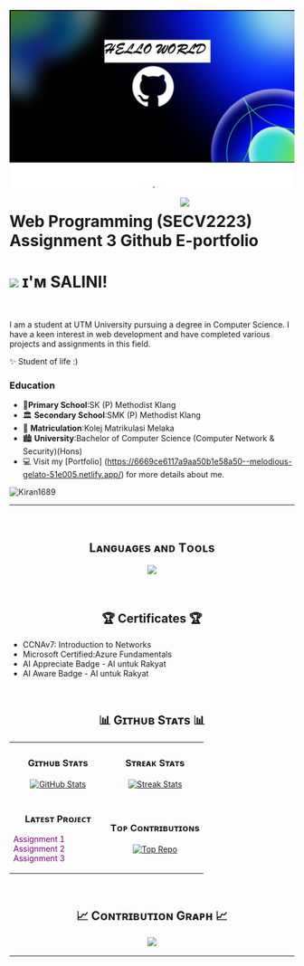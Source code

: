 <!--Banner-->
![Salini Banner Image](https://github.com/Salini1/WP-E-portfolio/blob/72538f5c1175f102d9374dfe94209baeddc9b4c9/Github%20banner.png)

<!--Night Owl image-->
<div>
  <img align="right" width="40%" src="https://owlbertsio-resized.s3.amazonaws.com/Popper.psd.full.png">
</div>

<!--Header Name-->
# Web Programming (SECV2223) Assignment 3 Github E-portfolio
# <img src="https://emojis.slackmojis.com/emojis/images/1531849430/4246/blob-sunglasses.gif?1531849430" width="30"/> ɪ'ᴍ SALINI! 

<br /> 

<!--Start Intro-->               
<p align="left">I am a student at UTM University pursuing a degree in Computer Science. I have a keen interest in web development and have completed various projects and assignments in this field.</p>



 ✨ Student of life :)
 ### Education
 - 🌱**Primary School**:SK (P) Methodist Klang
 - 🏛 **Secondary School**:SMK (P) Methodist Klang
 - 🏢 **Matriculation**:Kolej Matrikulasi Melaka
-  🏙 **University**:Bachelor of Computer Science (Computer Network & Security)(Hons)
- 💻 Visit my [Portfolio] (https://6669ce6117a9aa50b1e58a50--melodious-gelato-51e005.netlify.app/) for more details about me.
<!--End Intro-->

<!--Profile Count Badge-->
<p align="left">
  <img src="https://komarev.com/ghpvc/?username=Kiran1689&label=Profile%20views&color=770677&style=for-the-badge&logo=star" alt="Kiran1689" style="padding-right:20px;" />
</p>

---
<br />


<!--Languages and Tools Section-->       
<h2 align="center">Lᴀɴɢᴜᴀɢᴇs ᴀɴᴅ Tᴏᴏʟs</h2> 
<p align="center">
<img width="500px"  src="https://skillicons.dev/icons?i=py,java,js,html,css,react,nodejs,express,django,md,solidity,postgres,mongo,git,vscode,docker,aws,postman,supabase,linux&perline=10"  />
</p>
<br />


<!--Trophies Section-->   
<h2 align="center">🏆 Certificates 🏆</h2>

 - CCNAv7: Introduction to Networks
 - Microsoft Certified:Azure Fundamentals
 - AI Appreciate Badge - AI untuk Rakyat
 - AI Aware Badge - AI untuk Rakyat


<br />

<!--Github stats Table--> 
<h2 align="center">📊 Gɪᴛʜᴜʙ Sᴛᴀᴛs 📊</h2>

<table width="100%">
  <tr>
    <td width="50%">
      <h3 align="center"><strong>Gɪᴛʜᴜʙ Sᴛᴀᴛs</strong></h3>
      <p align="center">
        <a href="https://github.com/Kiran1689">
          <img align="center" src="https://github-readme-stats.vercel.app/api?username=Salini1&count_private=true&show_icons=true&theme=nightowl&bg_color=0,000000,441350&title_color=c56a90&text_color=ffffff&rank_icon=github&hide=prs,issues,contribs&show=reviews,prs_merged,prs_merged_percentage" alt="GitHub Stats" />
        </a>
      </p>
    </td>
    <td width="50%">
      <h3 align="center"><strong>Sᴛʀᴇᴀᴋ Sᴛᴀᴛs</strong></h3>
      <p align="center">
        <a href="https://github.com/Kiran1689">
          <img align="center" src="https://streak-stats.demolab.com?user=Salini1&theme=nightowl&background=0,000000,441350&fire=ffeb95&ring=ffeb95&sideNums=ffffff&sideLabels=ffffff&dates=c56a90&currStreakNum=ffffff" alt="Streak Stats" />
        </a>
      </p>
    </td>
  </tr>
  <tr>
    <td width="50%">
      <h3 align="center"><strong>Lᴀᴛᴇsᴛ Pʀᴏᴊᴇᴄᴛ</strong></h3>
     <p align="center">
    <ul style="list-style: none; padding: 0;">
        <li>
            <a href="https://github.com/Salini1/WP-E-portfolio/blob/72538f5c1175f102d9374dfe94209baeddc9b4c9/My-Portfolio-main/assets/images/projects/WEB%20PROGRAMMING%20ASSIGNMENT%201.pdf" style="color: #800080; text-decoration: none;">
                Assignment 1
            </a>
        </li>
        <li>
            <a href="https://github.com/Salini1/WP-Assigment2-GroupPortfolio" style="color: #800080; text-decoration: none;">
            Assignment 2
            </a>
        </li>
        <li>
            <a href="https://6669ce6117a9aa50b1e58a50--melodious-gelato-51e005.netlify.app/" style="color: #800080; text-decoration: none;">
                Assignment 3
            </a>
        </li>
    </ul>
</p>
        </a>
      </p>
    </td>
    <td width="50%">
      <h3 align="center"><strong>Tᴏᴘ Cᴏɴᴛʀɪʙᴜᴛɪᴏɴs</strong></h3>
      <p align="center">
        <a href="https://github.com/Kiran1689">
          <img align="center" src="https://github-contributor-stats.vercel.app/api?username=Salini1&limit=3&theme=nightowl&show_owner=true&combine_all_yearly_contributions=false&bg_color=0,000000,441350&title_color=c56a90&text_color=ffffff" alt="Top Repo" />
        </a>
      </p>
    </td>
  </tr>
</table>
<br />

<!--Contribution Graph-->
<h2 align="center">📈 Cᴏɴᴛʀɪʙᴜᴛɪᴏɴ Gʀᴀᴘʜ 📈</h2>
<div align="center">
    <img src="https://github-readme-activity-graph.vercel.app/graph?username=Salini1&bg_color=220a28&&color=ffffff&line=c56a90&point=ffeb95&area=false&hide_border=false" border-radius="15">
</div>

---
